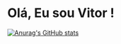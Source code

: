 # Olá, Eu sou Vitor !
[![Anurag's GitHub stats](https://github-readme-stats.vercel.app/api?username=VitorHugoG)](https://github.com/anuraghazra/github-readme-stats)

